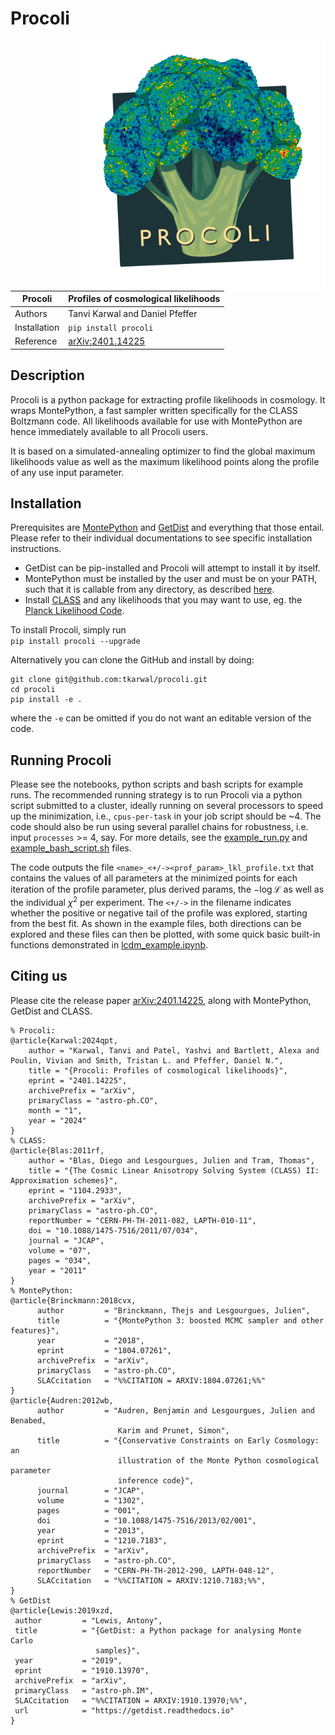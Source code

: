 # Procoli

<img align="right" src="https://github.com/tkarwal/procoli/raw/main/procoli.png" width="400px">

| Procoli        | Profiles of cosmological likelihoods                 |
|----------------|------------------------------------------------------|
| Authors        | Tanvi Karwal and Daniel Pfeffer                      |
| Installation   | `pip install procoli`                                |
| Reference      | [arXiv:2401.14225](https://arxiv.org/abs/2401.14225) |


## Description 

Procoli is a python package for extracting profile likelihoods in cosmology. It wraps MontePython, a fast sampler written specifically for the CLASS Boltzmann code. All likelihoods available for use with MontePython are hence immediately available to all Procoli users. 

It is based on a simulated-annealing optimizer to find the global maximum likelihoods value as well as the maximum likelihood points along the profile of any use input parameter. 

## Installation 

Prerequisites are [MontePython](https://github.com/brinckmann/montepython_public) and [GetDist](https://getdist.readthedocs.io/en/latest/) and everything that those entail. Please refer to their individual documentations to see specific installation instructions.  
- GetDist can be pip-installed and Procoli will attempt to install it by itself. 
- MontePython must be installed by the user and must be on your PATH, such that it is callable from any directory, as described [here](https://github.com/brinckmann/montepython_public/blob/3.6/README.rst#the-montepython-part). 
- Install [CLASS](https://github.com/lesgourg/class_public) and any likelihoods that you may want to use, eg. the [Planck Likelihood Code](https://pla.esac.esa.int/pla/#home).

To install Procoli, simply run  
`pip install procoli --upgrade`

Alternatively you can clone the GitHub and install by doing:
```
git clone git@github.com:tkarwal/procoli.git
cd procoli
pip install -e .
```
where the `-e` can be omitted if you do not want an editable version of the code. 

## Running Procoli 

Please see the notebooks, python scripts and bash scripts for example runs. 
The recommended running strategy is to run Procoli via a python script submitted to a cluster, ideally running on several processors to speed up the minimization, i.e., `cpus-per-task` in your job script should be ~4. 
The code should also be run using several parallel chains for robustness, i.e. input `processes` >= 4, say.
For more details, see the [example_run.py](https://github.com/tkarwal/procoli/blob/main/example_run.py) and [example_bash_script.sh](https://github.com/tkarwal/procoli/blob/main/example_bash_script.sh) files. 

The code outputs the file `<name>_<+/-><prof_param>_lkl_profile.txt` that contains the values of all parameters at the minimized points for each iteration of the profile parameter, plus derived params, the $-\log \mathcal{L}$ as well as the individual $\chi^2$ per experiment. 
The `<+/->` in the filename indicates whether the positive or negative tail of the profile was explored, starting from the best fit. 
As shown in the example files, both directions can be explored and these files can then be plotted, with some quick basic built-in functions demonstrated in [lcdm_example.ipynb](https://github.com/tkarwal/procoli/blob/main/lcdm_example.ipynb). 

## Citing us

Please cite the release paper [arXiv:2401.14225](https://arxiv.org/abs/2401.14225), along with MontePython, GetDist and CLASS. 

```
% Procoli:
@article{Karwal:2024qpt,
    author = "Karwal, Tanvi and Patel, Yashvi and Bartlett, Alexa and Poulin, Vivian and Smith, Tristan L. and Pfeffer, Daniel N.",
    title = "{Procoli: Profiles of cosmological likelihoods}",
    eprint = "2401.14225",
    archivePrefix = "arXiv",
    primaryClass = "astro-ph.CO",
    month = "1",
    year = "2024"
}
% CLASS:
@article{Blas:2011rf,
    author = "Blas, Diego and Lesgourgues, Julien and Tram, Thomas",
    title = "{The Cosmic Linear Anisotropy Solving System (CLASS) II: Approximation schemes}",
    eprint = "1104.2933",
    archivePrefix = "arXiv",
    primaryClass = "astro-ph.CO",
    reportNumber = "CERN-PH-TH-2011-082, LAPTH-010-11",
    doi = "10.1088/1475-7516/2011/07/034",
    journal = "JCAP",
    volume = "07",
    pages = "034",
    year = "2011"
}
% MontePython:
@article{Brinckmann:2018cvx,
      author         = "Brinckmann, Thejs and Lesgourgues, Julien",
      title          = "{MontePython 3: boosted MCMC sampler and other features}",
      year           = "2018",
      eprint         = "1804.07261",
      archivePrefix  = "arXiv",
      primaryClass   = "astro-ph.CO",
      SLACcitation   = "%%CITATION = ARXIV:1804.07261;%%"
}
@article{Audren:2012wb,
      author         = "Audren, Benjamin and Lesgourgues, Julien and Benabed,
                        Karim and Prunet, Simon",
      title          = "{Conservative Constraints on Early Cosmology: an
                        illustration of the Monte Python cosmological parameter
                        inference code}",
      journal        = "JCAP",
      volume         = "1302",
      pages          = "001",
      doi            = "10.1088/1475-7516/2013/02/001",
      year           = "2013",
      eprint         = "1210.7183",
      archivePrefix  = "arXiv",
      primaryClass   = "astro-ph.CO",
      reportNumber   = "CERN-PH-TH-2012-290, LAPTH-048-12",
      SLACcitation   = "%%CITATION = ARXIV:1210.7183;%%",
}
% GetDist
@article{Lewis:2019xzd,
 author         = "Lewis, Antony",
 title          = "{GetDist: a Python package for analysing Monte Carlo
                   samples}",
 year           = "2019",
 eprint         = "1910.13970",
 archivePrefix  = "arXiv",
 primaryClass   = "astro-ph.IM",
 SLACcitation   = "%%CITATION = ARXIV:1910.13970;%%",
 url            = "https://getdist.readthedocs.io"
}
```

